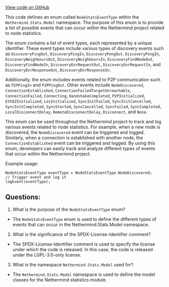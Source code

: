 [View code on GitHub](https://github.com/NethermindEth/nethermind/src/Nethermind/Nethermind.Network.Stats/Model/NodeStatsEventType.cs)

This code defines an enum called `NodeStatsEventType` within the `Nethermind.Stats.Model` namespace. The purpose of this enum is to provide a list of possible events that can occur within the Nethermind project related to node statistics. 

The enum contains a list of event types, each represented by a unique identifier. These event types include various types of discovery events such as `DiscoveryPingOut`, `DiscoveryPingIn`, `DiscoveryPongOut`, `DiscoveryPongIn`, `DiscoveryNeighboursOut`, `DiscoveryNeighboursIn`, `DiscoveryFindNodeOut`, `DiscoveryFindNodeIn`, `DiscoveryEnrRequestOut`, `DiscoveryEnrRequestIn`, and `DiscoveryEnrResponseOut`, `DiscoveryEnrResponseIn`. 

Additionally, the enum includes events related to P2P communication such as `P2PPingIn` and `P2PPingOut`. Other events include `NodeDiscovered`, `ConnectionEstablished`, `ConnectionFailedTargetUnreachable`, `ConnectionFailed`, `Connecting`, `HandshakeCompleted`, `P2PInitialized`, `Eth62Initialized`, `LesInitialized`, `SyncInitFailed`, `SyncInitCancelled`, `SyncInitCompleted`, `SyncStarted`, `SyncCancelled`, `SyncFailed`, `SyncCompleted`, `LocalDisconnectDelay`, `RemoteDisconnectDelay`, `Disconnect`, and `None`.

This enum can be used throughout the Nethermind project to track and log various events related to node statistics. For example, when a new node is discovered, the `NodeDiscovered` event can be triggered and logged. Similarly, when a connection is established with another node, the `ConnectionEstablished` event can be triggered and logged. By using this enum, developers can easily track and analyze different types of events that occur within the Nethermind project. 

Example usage:

```
NodeStatsEventType eventType = NodeStatsEventType.NodeDiscovered;
// Trigger event and log it
logEvent(eventType);
```
## Questions: 
 1. What is the purpose of the `NodeStatsEventType` enum?
- The `NodeStatsEventType` enum is used to define the different types of events that can occur in the Nethermind.Stats.Model namespace.

2. What is the significance of the SPDX-License-Identifier comment?
- The SPDX-License-Identifier comment is used to specify the license under which the code is released. In this case, the code is released under the LGPL-3.0-only license.

3. What is the namespace `Nethermind.Stats.Model` used for?
- The `Nethermind.Stats.Model` namespace is used to define the model classes for the Nethermind statistics module.